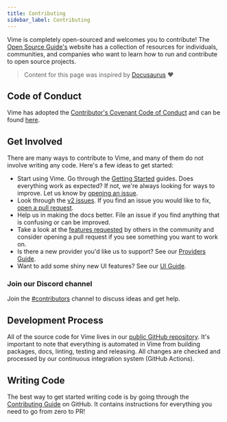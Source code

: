 ```yaml
---
title: Contributing
sidebar_label: Contributing
---
```


Vime is completely open-sourced and welcomes you to contribute! The 
[Open Source Guide's](https://opensource.guide) website has a collection of resources for individuals, 
communities, and companies who want to learn how to run and contribute to open source projects.

> Content for this page was inspired by [Docusaurus](https://v2.docusaurus.io/docs/contributing) ❤️

## Code of Conduct

Vime has adopted the [Contributor's Covenant Code of Conduct](https://www.contributor-covenant.org/) 
and can be found [here](https://github.com/vime-js/vime/blob/master/CODE_OF_CONDUCT.md).

## Get Involved

There are many ways to contribute to Vime, and many of them do not involve writing any code. Here's 
a few ideas to get started:

- Start using Vime. Go through the [Getting Started](../getting-started/installation.md) guides. Does
everything work as expected? If not, we're always looking for ways to improve. Let us know by 
[opening an issue](https://github.com/vime-js/vime/issues).
- Look through the [v2 issues](https://github.com/vime-js/vime/labels/v2). If you find an issue 
you would like to fix, [open a pull request](https://egghead.io/courses/how-to-contribute-to-an-open-source-project-on-github).
- Help us in making the docs better. File an issue if you find anything that is confusing or can be 
improved.
- Take a look at the [features requested](https://github.com/vime-js/vime/labels/enhancement) by 
others in the community and consider opening a pull request if you see something you want to work on.
- Is there a new provider you'd like us to support? See our 
[Providers Guide](https://github.com/vime-js/vime/blob/master/CONTRIBUTING.md#-providers).
- Want to add some shiny new UI features? See our 
[UI Guide](https://github.com/vime-js/vime/blob/master/CONTRIBUTING.md#%EF%B8%8F-ui-components).

### Join our Discord channel

Join the [#contributors](https://discord.gg/feZ6cAE) channel to discuss ideas and get help.

## Development Process

All of the source code for Vime lives in our [public GitHub repository](https://github.com/vime-js/vime).
It's important to note that everything is automated in Vime from building packages, docs, linting, 
testing and releasing. All changes are checked and processed by our continuous integration 
system (GitHub Actions).

## Writing Code

The best way to get started writing code is by going through the 
[Contributing Guide](https://github.com/vime-js/vime/blob/master/CONTRIBUTING.md) on GitHub. It contains 
instructions for everything you need to go from zero to PR!